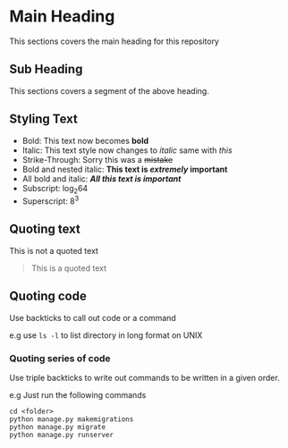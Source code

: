 # Main Heading
This sections covers the main heading for this repository
## Sub Heading
This sections covers a segment of the above heading.

## Styling Text
* Bold: This text now becomes **bold**
* Italic: This text style now changes to _italic_ same with *this*
* Strike-Through: Sorry this was a ~~mistake~~
* Bold and nested italic: **This text is _extremely_ important**
* All bold and italic: ***All this text is important***
* Subscript: log<sub>2</sub>64
* Superscript: 8<sup>3</sup>

## Quoting text
This is not a quoted text
> This is a quoted text

## Quoting code
Use backticks to call out code or a command

e.g
use `ls -l` to list directory in long format on UNIX

### Quoting series of code
Use triple backticks to write out commands to be written in a given order.

e.g
Just run the following commands
```
cd <folder>
python manage.py makemigrations
python manage.py migrate
python manage.py runserver
```
